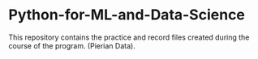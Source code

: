 # Python-for-ML-and-Data-Science
This repository contains the practice and record files created during the course of the program. (Pierian Data). 
